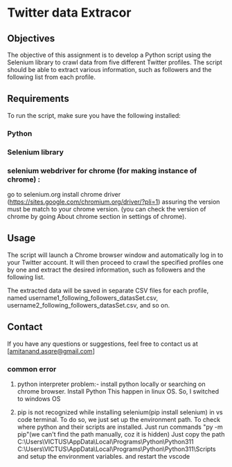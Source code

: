 # Twitter data Extracor

## Objectives

The objective of this assignment is to develop a Python script using the Selenium library to crawl data from five different Twitter profiles. The script should be able to extract various information, such as followers and the following list from each profile.

## Requirements

To run the script, make sure you have the following installed:
### Python
### Selenium library
### selenium webdriver for chrome (for making instance of chrome) : 
go to selenium.org
install chrome driver (https://sites.google.com/chromium.org/driver/?pli=1) assuring the version must be match to your chrome version.
(you can check the version of chrome by going About chrome section in settings of chrome). 

## Usage

The script will launch a Chrome browser window and automatically log in to your Twitter account. It will then proceed to crawl the specified profiles one by one and extract the desired information, such as followers and the following list.

The extracted data will be saved in separate CSV files for each profile, named username1_following_followers_datasSet.csv, username2_following_followers_datasSet.csv, and so on.

## Contact
If you have any questions or suggestions, feel free to contact us at [amitanand.asqre@gmail.com]



### common error
1. python interpreter problem:- install python locally or searching on chrome browser.
					  Install Python
 					  This happen in linux OS. So, I switched to windows OS

2. pip is not recognized while installing selenium(pip install selenium) in vs code terminal.
					  To do so, we just set up the environment path.
                                To check where python and their scripts are installed. Just run commands "py -m pip"(we can't find the path manually, coz it is hidden)
 					  Just copy the path
							C:\Users\VICTUS\AppData\Local\Programs\Python\Python311
          						C:\Users\VICTUS\AppData\Local\Programs\Python\Python311\Scripts
       				  and setup the environment variables. and restart the vscode 
